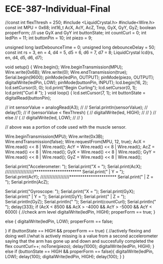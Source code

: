 # ECE-387-Individual-Final
//const int flexThresh = 250;
#include <LiquidCrystal.h>
#include<Wire.h>
const int MPU = 0x68;
int16_t AcX, AcY, AcZ, Tmp, GyX, GyY, GyZ;
boolean properForm;
//I use GyX and GyY
int buttonState;
int countCurl = 0;
int ledPin = 11;
int buttonPin = 10;
int piezo = 9;

unsigned long lastDebounceTime = 0;
unsigned long debounceDelay = 50;
const int rs = 3, en = 4, d4 = 5, d5 = 6, d6 = 7, d7 = 8;
LiquidCrystal lcd(rs, en, d4, d5, d6, d7);

void setup() {
  Wire.begin();
  Wire.beginTransmission(MPU);
  Wire.write(0x6B);
  Wire.write(0);
  Wire.endTransmission(true);
  Serial.begin(9600);
  pinMode(ledPin, OUTPUT);
  pinMode(piezo, OUTPUT);
  digitalWrite(ledPin, LOW);
  pinMode(buttonPin, INPUT);
  lcd.begin(16, 2);
  lcd.setCursor(0, 0);
  lcd.print("Begin Curling");
  lcd.setCursor(0, 1);
  lcd.print("Curl # ");
}
void loop() {
  lcd.setCursor(7, 1);
  int buttonState = digitalRead(buttonPin);

  //  int sensorValue = analogRead(A3);
  //
  //  Serial.println(sensorValue);
  //  delay(1);
  //  if (sensorValue < flexThresh) {
  //    digitalWrite(led, HIGH);
  //
  //  }
  //  else
  //  {
  //    digitalWrite(led, LOW);
  //
  //  }

  // above was a portion of code used with the muscle sensor.

  Wire.beginTransmission(MPU);
  Wire.write(0x3B);
  Wire.endTransmission(false);
  Wire.requestFrom(MPU, 12, true);
  AcX = Wire.read() << 8 | Wire.read();
  AcY = Wire.read() << 8 | Wire.read();
  AcZ = Wire.read() << 8 | Wire.read();
  GyX = Wire.read() << 8 | Wire.read();
  GyY = Wire.read() << 8 | Wire.read();
  GyZ = Wire.read() << 8 | Wire.read();

  Serial.print("Accelerometer: ");
  Serial.print("X = "); Serial.print(AcX); ///////////////////**********************
  Serial.print(" | Y = "); Serial.print(AcY); ///////////////////**********************
  Serial.print(" | Z = "); Serial.println(AcZ);

  Serial.print("Gyroscope: ");
  Serial.print("X = "); Serial.print(GyX);
  Serial.print(" | Y = "); Serial.print(GyY);
  Serial.print(" | Z = "); Serial.println(GyZ);
  Serial.println(" ");
  Serial.print(countCurl);
  Serial.println(" ");
  delay(333);
  if (AcX < 8500 && AcX > -4000 && AcY > -5000 && AcY < 6000) { //check arm level
    digitalWrite(ledPin, HIGH);
    properForm == true;
  }

  else {
    digitalWrite(ledPin, LOW);
    properForm == false;


  }
  if (buttonState == HIGH && properForm == true) { //actively flexing and doing well
    //what is actively missing is a value from a second accelerometer saying that the arm has gone up and down and succesfully completed the flex
    countCurl++;
    noTone(piezo);
    delay(1000);
    digitalWrite(ledPin, HIGH);
  }
  else if (buttonState == HIGH && properForm == false){
    digitalWrite(ledPin, LOW);
    delay(100);
    digitalWrite(ledPin, HIGH);
    delay(100);
  }
}

